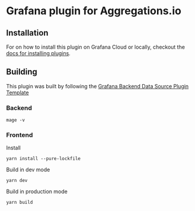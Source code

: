 # Grafana plugin for Aggregations.io

## Installation

For on how to install this plugin on Grafana Cloud or locally, checkout the [docs for installing plugins](https://grafana.com/docs/grafana/latest/plugins/installation/).

## Building

This plugin was built by following the [Grafana Backend Data Source Plugin Template](https://github.com/grafana/grafana-plugin-examples/tree/main/examples/datasource-http-backend)

### Backend

```
mage -v
```

### Frontend

Install

```
yarn install --pure-lockfile
```

Build in dev mode

```
yarn dev
```

Build in production mode

```
yarn build
```
